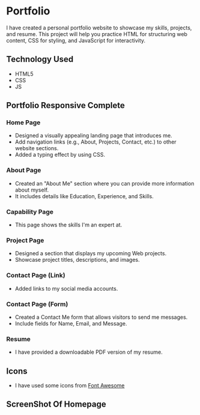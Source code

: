 # Portfolio
I have created a personal portfolio website to showcase my skills, projects, and resume. This project will help you practice HTML for structuring web content, CSS for styling, and JavaScript for interactivity.

## Technology Used
- HTML5
- CSS
- JS

## Portfolio Responsive Complete
### Home Page
- Designed a visually appealing landing page that introduces me.
- Add navigation links (e.g., About, Projects, Contact, etc.) to other website sections.
- Added a typing effect by using CSS.
### About Page
- Created an "About Me" section where you can provide more information about myself.
- It includes details like Education, Experience, and Skills.
### Capability Page
- This page shows the skills I'm an expert at.
### Project Page
- Designed a section that displays my upcoming Web projects.
- Showcase project titles, descriptions, and images.
### Contact Page (Link)
- Added links to my social media accounts.
### Contact Page (Form)
- Created a Contact Me form that allows visitors to send me messages.
- Include fields for Name, Email, and Message.
### Resume
- I have provided a downloadable PDF version of my resume.
## Icons
- I have used some icons from [Font Awesome](https://fontawesome.com/)
## ScreenShot Of Homepage
